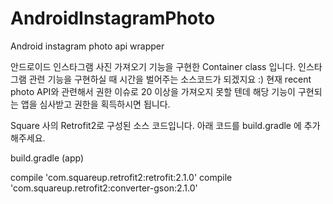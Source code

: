 # AndroidInstagramPhoto
Android instagram photo api wrapper

안드로이드 인스타그램 사진 가져오기 기능을 구현한 Container class 입니다.
인스타그램 관련 기능을 구현하실 때 시간을 벌어주는 소스코드가 되겠지요 :)
현재 recent photo API와 관련해서 권한 이슈로 20 이상을 가져오지 못할 텐데
해당 기능이 구현되는 앱을 심사받고 권한을 획득하시면 됩니다.

Square 사의 Retrofit2로 구성된 소스 코드입니다.
아래 코드를 build.gradle 에 추가해주세요.

build.gradle (app)

compile 'com.squareup.retrofit2:retrofit:2.1.0'
compile 'com.squareup.retrofit2:converter-gson:2.1.0'
